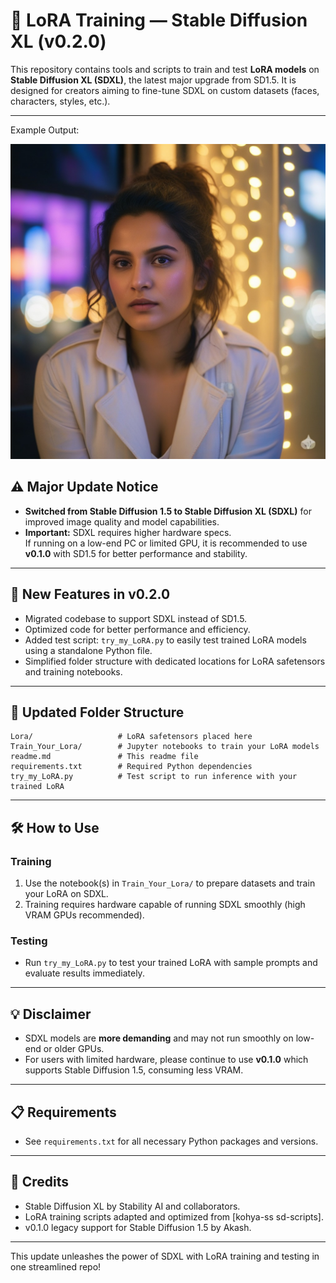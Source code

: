 # 🔧 LoRA Training — Stable Diffusion XL (v0.2.0)

This repository contains tools and scripts to train and test **LoRA models** on **Stable Diffusion XL (SDXL)**, the latest major upgrade from SD1.5. It is designed for creators aiming to fine-tune SDXL on custom datasets (faces, characters, styles, etc.).

***

Example Output:

![Sample Output](Example_Outputs/Image4.jpg)

## ⚠️ Major Update Notice

- **Switched from Stable Diffusion 1.5 to Stable Diffusion XL (SDXL)** for improved image quality and model capabilities.
- **Important:** SDXL requires higher hardware specs.  
  If running on a low-end PC or limited GPU, it is recommended to use **v0.1.0** with SD1.5 for better performance and stability.

***

## 🚀 New Features in v0.2.0

- Migrated codebase to support SDXL instead of SD1.5.
- Optimized code for better performance and efficiency.
- Added test script: `try_my_LoRA.py` to easily test trained LoRA models using a standalone Python file.
- Simplified folder structure with dedicated locations for LoRA safetensors and training notebooks.

***

## 📂 Updated Folder Structure

```
Lora/                   # LoRA safetensors placed here
Train_Your_Lora/        # Jupyter notebooks to train your LoRA models
readme.md               # This readme file
requirements.txt        # Required Python dependencies
try_my_LoRA.py          # Test script to run inference with your trained LoRA
```

***

## 🛠️ How to Use

### Training

1. Use the notebook(s) in `Train_Your_Lora/` to prepare datasets and train your LoRA on SDXL.
2. Training requires hardware capable of running SDXL smoothly (high VRAM GPUs recommended).

### Testing

- Run `try_my_LoRA.py` to test your trained LoRA with sample prompts and evaluate results immediately.

***

## 💡 Disclaimer

- SDXL models are **more demanding** and may not run smoothly on low-end or older GPUs.
- For users with limited hardware, please continue to use **v0.1.0** which supports Stable Diffusion 1.5, consuming less VRAM.

***

## 📋 Requirements

- See `requirements.txt` for all necessary Python packages and versions.

***

## 🙌 Credits

- Stable Diffusion XL by Stability AI and collaborators.
- LoRA training scripts adapted and optimized from [kohya-ss sd-scripts].
- v0.1.0 legacy support for Stable Diffusion 1.5 by Akash.

***

This update unleashes the power of SDXL with LoRA training and testing in one streamlined repo!